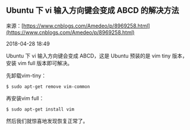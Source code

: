 ## Ubuntu 下 vi 输入方向键会变成 ABCD 的解决方法

来源：[https://www.cnblogs.com/Amedeo/p/8969258.html](https://www.cnblogs.com/Amedeo/p/8969258.html)

2018-04-28 18:49

Ubuntu 下 vi 输入方向键会变成 ABCD，这是 Ubuntu 预装的是 vim tiny 版本，安装 vim full 版本即可解决。

先卸载vim-tiny：

```LANG
$ sudo apt-get remove vim-common
```

再安装vim full：

```LANG
$ sudo apt-get install vim
```

然后我们就惊喜地发现恢复正常了。

